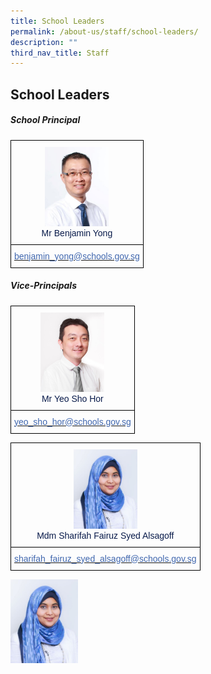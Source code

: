 ```yaml
---
title: School Leaders
permalink: /about-us/staff/school-leaders/
description: ""
third_nav_title: Staff
---
```

## School Leaders 
##### **School Principal**

<style type="text/css">
.tg  {border-collapse:collapse;border-spacing:0;}
.tg td{border-color:black;border-style:solid;border-width:1px;font-family:Arial, sans-serif;font-size:14px;
  overflow:hidden;padding:10px 5px;word-break:normal;}
.tg th{border-color:black;border-style:solid;border-width:1px;font-family:Arial, sans-serif;font-size:14px;
  font-weight:normal;overflow:hidden;padding:10px 5px;word-break:normal;}
.tg .tg-hp8w{color:#081A4A;text-align:center;vertical-align:top}
.tg .tg-a4yv{background-color:#DDD;color:#666;font-weight:bold;text-align:center;vertical-align:top}
.tg .tg-8k3w{color:#4067AE;text-align:center;vertical-align:top}
</style>

<table class="tg">
<tbody>
  <tr>
    <td class="tg-hp8w"><img src="/images/benjaminyong.jpg" alt="Benjamin Yong" width="102" height="127"><br>Mr Benjamin Yong  <br></td>
  </tr>
  <tr>
    <td class="tg-8k3w"><a href="mailto:benjamin_yong@schools.gov.sg"><span style="text-decoration:none;color:#4067AE">benjamin_yong@schools.gov.sg</span></a><br></td>
  </tr>
</tbody>
</table>


##### **Vice-Principals**

<table class="tg">
<tbody>
  <tr>
    <td class="tg-hp8w"><img src="/images/yeoshohor.jpg" alt="Yeo Sho Hor" width="102" height="127"><br>Mr Yeo Sho Hor <br></td>
  </tr>
  <tr>
    <td class="tg-8k3w"><a href="mailto:yeo_sho_hor@schools.gov.sg"><span style="text-decoration:none;color:#4067AE">yeo_sho_hor@schools.gov.sg</span></a><br></td>
  </tr>
</tbody>
</table>

<table class="tg">
<tbody>
  <tr>
    <td class="tg-hp8w"><img src="/images/sharifahfairuz.jpg" alt="Sharifah Fairuz" width="102" height="127"><br>Mdm Sharifah Fairuz Syed Alsagoff  <br></td>
  </tr>
  <tr>
    <td class="tg-8k3w"><a href="mailto:sharifah_fairuz_syed_alsagoff@schools.gov.sg"><span style="text-decoration:none;color:#4067AE">sharifah_fairuz_syed_alsagoff@schools.gov.sg</span></a><br></td>
  </tr>
</tbody>
</table>

<img align="left" width="108" height="134" alt="Mdm Sharifah Fairuz Syed Alsagoff" src="/images/sharifahfairuz.jpg">